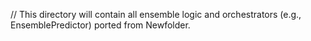 // This directory will contain all ensemble logic and orchestrators (e.g., EnsemblePredictor) ported from Newfolder.
